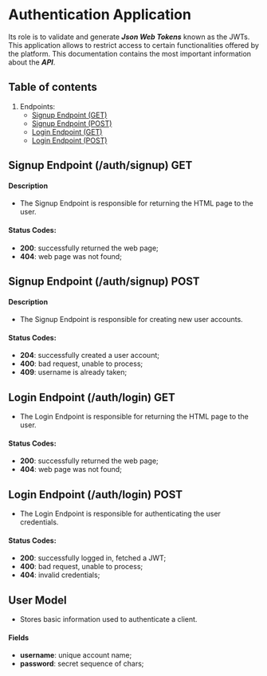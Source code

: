 # Authentication Application
Its role is to validate and generate ***Json Web Tokens*** known as the  JWTs. This application allows to restrict access to certain functionalities offered by the platform. This documentation contains the most important information about the ***API***.

## Table of contents
1. Endpoints:
    - [Signup Endpoint (GET)](#signup_get)
    - [Signup Endpoint (POST)](#signup_post)
    - [Login Endpoint (GET)](#login_get)
    - [Login Endpoint (POST)](#login_post)
    
## Signup Endpoint (/auth/signup) GET <a name="signup_get"></a>
#### Description
- The Signup Endpoint is responsible for returning the HTML page to the user.

#### Status Codes:
- **200**: successfully returned the web page;
- **404**: web page was not found;


## Signup Endpoint (/auth/signup) POST <a name="signup_post"></a>
#### Description
- The Signup Endpoint is responsible for creating new user accounts.

#### Status Codes:
- **204**: successfully created a user account;
- **400**: bad request, unable to process;
- **409**: username is already taken;

## Login Endpoint (/auth/login) GET <a name="login_get"></a>
- The Login Endpoint is responsible for returning the HTML page to the user.

#### Status Codes:
- **200**: successfully returned the web page;
- **404**: web page was not found;

## Login Endpoint (/auth/login) POST <a name="login_post"></a>
- The Login Endpoint is responsible for authenticating the user credentials.

#### Status Codes:
- **200**: successfully logged in, fetched a JWT;
- **400**: bad request, unable to process;
- **404**: invalid credentials;

## User Model <a name="user_model"></a>
- Stores basic information used to authenticate a client.

#### Fields
- **username**: unique account name;
- **password**: secret sequence of chars; 